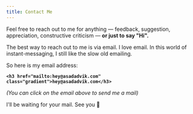 ```yaml
---
title: Contact Me
---
```

Feel free to reach out to me for anything — feedback, suggestion, appreciation, constructive criticism — **or just to say "Hi".**

The best way to reach out to me is via email. I love email. In this world of instant-messaging, I still like the slow old emailing. 

So here is my email address:

**`<h3 href="mailto:hey@asadadvik.com" class="gradient">hey@asadadvik.com</h3>`**

*(You can click on the email above to send me a mail)*

I'll be waiting for your mail. See you 👋
